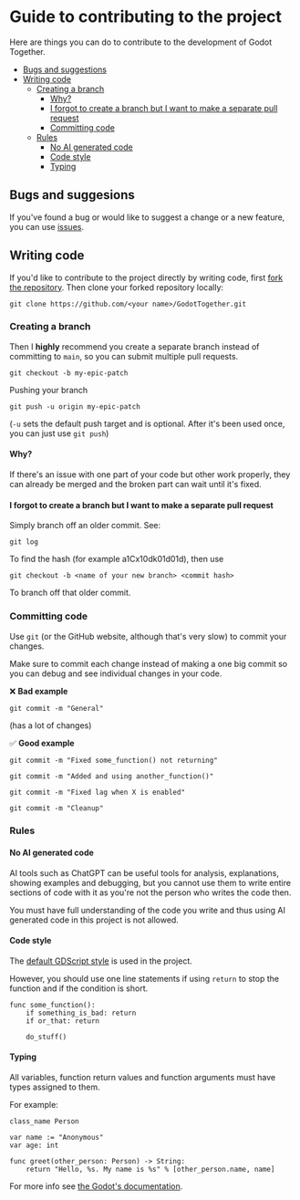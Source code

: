 # Guide to contributing to the project

Here are things you can do to contribute to the development of Godot Together.

- [Bugs and suggestions](#bugs-and-suggesions)
- [Writing code](#writing-code)
	- [Creating a branch](#creating-a-branch)
 		- [Why?](#why)
   		- [I forgot to create a branch but I want to make a separate pull request](#i-forgot-to-create-a-branch-but-i-want-to-make-a-separate-pull-request)
     	- [Committing code](#committing-code) 
	- [Rules](#rules)
 		- [No AI generated code](#no-ai-generated-code) 
		- [Code style](#code-style)
		- [Typing](#typing)

## Bugs and suggesions
If you've found a bug or would like to suggest a change or a new feature, you can use [issues](https://github.com/Wolfyxon/GodotTogether/issues).

## Writing code
If you'd like to contribute to the project directly by writing code, first [fork the repository](https://github.com/Wolfyxon/GodotTogether/fork).
Then clone your forked repository locally:
```
git clone https://github.com/<your name>/GodotTogether.git
```

### Creating a branch
Then I **highly** recommend you create a separate branch instead of committing to `main`, so you can submit multiple pull requests.

```
git checkout -b my-epic-patch
```
Pushing your branch
```
git push -u origin my-epic-patch
```
(`-u` sets the default push target and is optional. After it's been used once, you can just use `git push`)

#### Why? 
If there's an issue with one part of your code but other work properly, they can already be merged and the broken part can wait until it's fixed.

#### I forgot to create a branch but I want to make a separate pull request
Simply branch off an older commit. See:
```
git log
```
To find the hash (for example a1Cx10dk01d01d), then use
```
git checkout -b <name of your new branch> <commit hash>
```
To branch off that older commit.

### Committing code
Use `git` (or the GitHub website, although that's very slow) to commit your changes.

Make sure to commit each change instead of making a one big commit so you can debug and see individual changes in your code.

❌ **Bad example**
```
git commit -m "General"
```
(has a lot of changes)

✅ **Good example**
```
git commit -m "Fixed some_function() not returning"
```
```
git commit -m "Added and using another_function()"
```
```
git commit -m "Fixed lag when X is enabled"
```
```
git commit -m "Cleanup"
```


### Rules
#### No AI generated code
AI tools such as ChatGPT can be useful tools for analysis, explanations, showing examples and debugging, but you cannot use them
to write entire sections of code with it as you're not the person who writes the code then.

You must have full understanding of the code you write and thus using AI generated code in this project is not allowed.

#### Code style
The [default GDScript style](https://docs.godotengine.org/en/stable/tutorials/scripting/gdscript/gdscript_styleguide.html) is used in the project.

However, you should use one line statements if using `return` to stop the function and if the condition is short.
```gdscript
func some_function():
	if something_is_bad: return
	if or_that: return

	do_stuff()
```

#### Typing
All variables, function return values and function arguments must have types assigned to them.

For example:
```gdscript
class_name Person

var name := "Anonymous"
var age: int

func greet(other_person: Person) -> String:
	return "Hello, %s. My name is %s" % [other_person.name, name]

```

For more info see [the Godot's documentation](https://docs.godotengine.org/en/stable/tutorials/scripting/gdscript/static_typing.html).
